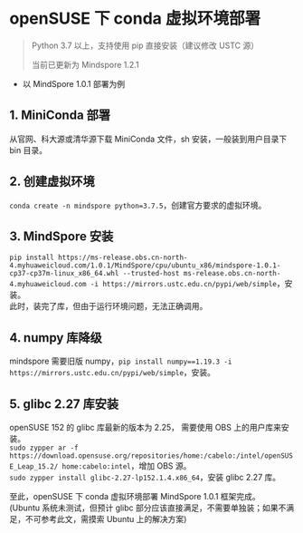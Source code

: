 # openSUSE 下 conda 虚拟环境部署

> Python 3.7 以上，支持使用 pip 直接安装（建议修改 USTC 源）
> 
> 当前已更新为 Mindspore 1.2.1

- 以 MindSpore 1.0.1 部署为例

## 1. MiniConda 部署
从官网、科大源或清华源下载 MiniConda 文件，sh 安装，一般装到用户目录下 bin 目录。  

## 2. 创建虚拟环境
`conda create -n mindspore python=3.7.5`，创建官方要求的虚拟环境。  

## 3. MindSpore 安装
`pip install https://ms-release.obs.cn-north-4.myhuaweicloud.com/1.0.1/MindSpore/cpu/ubuntu_x86/mindspore-1.0.1-cp37-cp37m-linux_x86_64.whl --trusted-host ms-release.obs.cn-north-4.myhuaweicloud.com -i https://mirrors.ustc.edu.cn/pypi/web/simple`，安装。  
此时，装完了库，但由于运行环境问题，无法正确调用。  

## 4. numpy 库降级
mindspore 需要旧版 numpy，`pip install numpy==1.19.3 -i https://mirrors.ustc.edu.cn/pypi/web/simple`，安装。  

## 5. glibc 2.27 库安装
openSUSE 152 的 glibc 库最新的版本为 2.25， 需要使用 OBS 上的用户库来安装。  
`sudo zypper ar -f https://download.opensuse.org/repositories/home:/cabelo:/intel/openSUSE_Leap_15.2/ home:cabelo:intel`，增加 OBS 源。  
`sudo zypper install glibc-2.27-lp152.1.4.x86_64`，安装 glibc 2.27 库。  

至此，openSUSE 下 conda 虚拟环境部署 MindSpore 1.0.1 框架完成。  
(Ubuntu 系统未测试，但预计 glibc 部分应该直接满足，不需要单独装；如果不满足，不可参考此文，需摸索 Ubuntu 上的解决方案)
